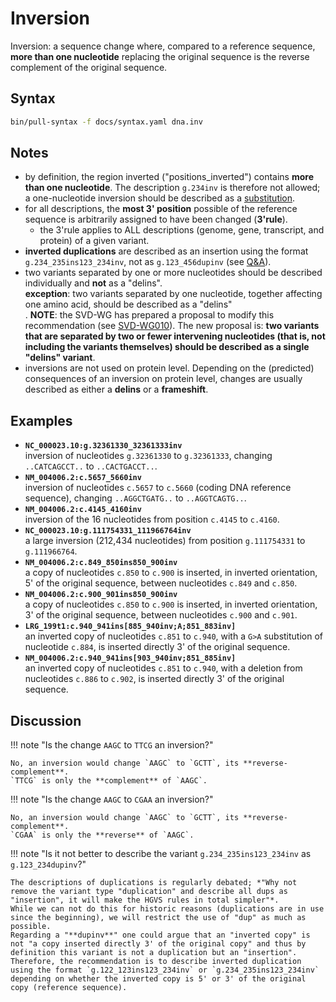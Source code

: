 # Inversion

<!-- ## Definition -->

Inversion: a sequence change where, compared to a reference sequence, **more than one nucleotide** replacing the original sequence is the reverse complement of the original sequence.

## Syntax

```sh exec="true"
bin/pull-syntax -f docs/syntax.yaml dna.inv
```

## Notes

- by definition, the region inverted ("positions_inverted") contains **more than one nucleotide**.
  The description <code class="invalid">g.234inv</code> is therefore not allowed; a one-nucleotide inversion should be described as a [substitution](substitution.md).
- for all descriptions, the **most 3' position** possible of the reference sequence is arbitrarily assigned to have been changed (**3'rule**).
    - the 3'rule applies to ALL descriptions (genome, gene, transcript, and protein) of a given variant.
- **inverted duplications** are described as an insertion using the format `g.234_235ins123_234inv`, not as `g.123_456dupinv` (see [Q&A](#dupinv)).
- two variants separated by one or more nucleotides should be described individually and **not** as a "delins".<br>
  **exception**: two variants separated by one nucleotide, together affecting one amino acid, should be described as a "delins"<br>.
  **NOTE**: the SVD-WG has prepared a proposal to modify this recommendation (see [SVD-WG010](../../consultation/SVD-WG010.md)).
  The new proposal is: **two variants that are separated by two or fewer intervening nucleotides (that is, not including the variants themselves) should be described as a single "delins" variant**.
- inversions are not used on protein level.
  Depending on the (predicted) consequences of an inversion on protein level, changes are usually described as either a **delins** or a **frameshift**.

## Examples

- **`NC_000023.10:g.32361330_32361333inv`**<br>
  inversion of nucleotides `g.32361330` to `g.32361333`, changing `..CA`<code class="sub">TCAG</code>`CCT..` to `..CA`<code class="sub">CTGA</code>`CCT..`.
- **`NM_004006.2:c.5657_5660inv`**<br>
  inversion of nucleotides `c.5657` to `c.5660` (coding DNA reference sequence), changing `..AGG`<code class="sub">CTGA</code>`TG..` to `..AGG`<code class="sub">TCAG</code>`TG..`.
- **`NM_004006.2:c.4145_4160inv`**<br>
  inversion of the 16 nucleotides from position `c.4145` to `c.4160`.
- **`NC_000023.10:g.111754331_111966764inv`**<br>
  a large inversion (212,434 nucleotides) from position `g.111754331` to `g.111966764`.
- **`NM_004006.2:c.849_850ins850_900inv`**<br>
  a copy of nucleotides `c.850` to `c.900` is inserted, in inverted orientation, 5' of the original sequence, between nucleotides `c.849` and `c.850`.
- **`NM_004006.2:c.900_901ins850_900inv`**<br>
  a copy of nucleotides `c.850` to `c.900` is inserted, in inverted orientation, 3' of the original sequence, between nucleotides `c.900` and `c.901`.
- **`LRG_199t1:c.940_941ins[885_940inv;A;851_883inv]`**<br>
  an inverted copy of nucleotides `c.851` to `c.940`, with a `G>A` substitution of nucleotide `c.884`, is inserted directly 3' of the original sequence.
- **`NM_004006.2:c.940_941ins[903_940inv;851_885inv]`**<br>
  an inverted copy of nucleotides `c.851` to `c.940`, with a deletion from nucleotides `c.886` to `c.902`, is inserted directly 3' of the original sequence.

## Discussion

!!! note "Is the change `AAGC` to `TTCG` an inversion?"

    No, an inversion would change `AAGC` to `GCTT`, its **reverse-complement**.
    `TTCG` is only the **complement** of `AAGC`.

<a id="dupinv"></a>
!!! note "Is the change `AAGC` to `CGAA` an inversion?"

    No, an inversion would change `AAGC` to `GCTT`, its **reverse-complement**.
    `CGAA` is only the **reverse** of `AAGC`.

!!! note "Is it not better to describe the variant `g.234_235ins123_234inv` as <code class="invalid">g.123_234dupinv</code>?"

    The descriptions of duplications is regularly debated; *"Why not remove the variant type "duplication" and describe all dups as "insertion", it will make the HGVS rules in total simpler"*.
    While we can not do this for historic reasons (duplications are in use since the beginning), we will restrict the use of "dup" as much as possible.
    Regarding a "**dupinv**" one could argue that an "inverted copy" is not "a copy inserted directly 3' of the original copy" and thus by definition this variant is not a duplication but an "insertion".
    Therefore, the recommendation is to describe inverted duplication using the format `g.122_123ins123_234inv` or `g.234_235ins123_234inv` depending on whether the inverted copy is 5' or 3' of the original copy (reference sequence).
